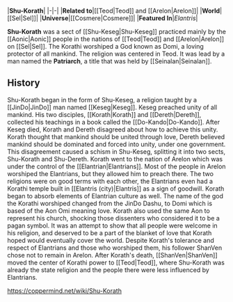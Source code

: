 |**Shu-Korath**|
|-|-|
|**Related to**|[[Teod\|Teod]] and [[Arelon\|Arelon]]|
|**World**|[[Sel\|Sel]]|
|**Universe**|[[Cosmere\|Cosmere]]|
|**Featured In**|*Elantris*|

**Shu-Korath** was a sect of [[Shu-Keseg\|Shu-Keseg]] practiced mainly by the [[Aonic\|Aonic]] people in the nations of [[Teod\|Teod]] and [[Arelon\|Arelon]] on [[Sel\|Sel]]. The Korathi worshiped a God known as Domi, a loving protector of all mankind. The religion was centered in Teod. It was lead by a man named the **Patriarch**, a title that was held by [[Seinalan\|Seinalan]].

## History
Shu-Korath began in the form of Shu-Keseg, a religion taught by a [[JinDo\|JinDo]] man named [[Keseg\|Keseg]].
Keseg preached unity of all mankind. His two disciples, [[Korath\|Korath]] and [[Dereth\|Dereth]], collected his teachings in a book called the [[Do-Kando\|Do-Kando]]. After Keseg died, Korath and Dereth disagreed about how to achieve this unity. Korath thought that mankind should be united through love, Dereth believed mankind should be dominated and forced into unity, under one government. This disagreement caused a schism in Shu-Keseg, splitting it into two sects, Shu-Korath and Shu-Dereth.
Korath went to the nation of Arelon which was under the control of the [[Elantrian\|Elantrians]]. Most of the people in Arelon worshiped the Elantrians, but they allowed him to preach there. The two religions were on good terms with each other, the Elantrians even had a Korathi temple built in [[Elantris (city)\|Elantris]] as a sign of goodwill. Korath began to absorb elements of Elantrian culture as well. The name of the god the Korathi worshiped changed from the JinDo Dashu, to Domi which is based of the Aon Omi meaning love.
Korath also used the same Aon to represent his church, shocking those dissenters who considered it to be a pagan symbol. It was an attempt to show that all people were welcome in his religion, and deserved to be a part of the blanket of love that Korath hoped would eventually cover the world.
Despite Korath's tolerance and respect of Elantrians and those who worshiped them, his follower ShanVen chose not to remain in Arelon. After Korath's death, [[ShanVen\|ShanVen]] moved the center of Korathi power to [[Teod\|Teod]], where Shu-Korath was already the state religion and the people there were less influenced by Elantrians.



https://coppermind.net/wiki/Shu-Korath